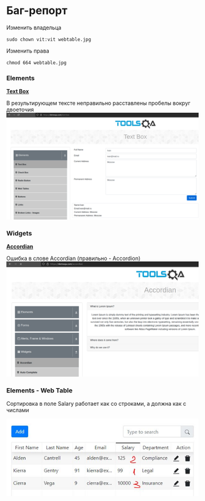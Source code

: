 # Баг-репорт


Изменить владельца
```
sudo chown vit:vit webtable.jpg
```
Изменить права
```
chmod 664 webtable.jpg
```


### Elements
**[Text Box](https://demoqa.com/text-box)**

В результирующем тексте неправильно расставлены пробелы вокруг двоеточия
![Alt text](images/textbox.png)

### Widgets

**[Accordian](https://demoqa.com/accordian)**

Oшибка в слове Accordian (правильно - Accordion)
![Oшибка в слове Accordian (правильно - Accordion)](images/accordion.png)

### Elements - Web Table

Сортировка в поле Salary работает как со строками, а должна как с числами

![Сортировка в поле Salary работает как со строками, а должна как с числами](images/webtable.jpg)
